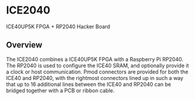 # ICE2040
ICE40UP5K FPGA + RP2040 Hacker Board

## Overview
The ICE2040 combines a ICE40UP5K FPGA with a Raspberry Pi RP2040. The RP2040 is used to configure the ICE40 SRAM, and optionally provide it a clock or host communication. Pmod connectors are provided for both the ICE40 and RP2040, with the rightmost connectors lined up in such a way that up to 16 additional lines between the ICE40 and RP2040 can be bridged together with a PCB or ribbon cable.
